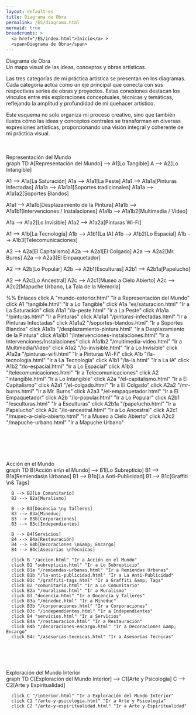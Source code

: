 ```yaml
---
layout: default-es
title: Diagrama de Obra
permalink: /ES/diagrama.html
mermaid: true
breadcrumbs: >
  <a href="/ES/index.html">Inicio</a> >
  <span>Diagrama de Obra</span>
---
```


<div class="titulo">Diagrama de Obra</div>
<div class="subtitulo">
  Un mapa visual de las ideas, conceptos y obras artísticas.
</div>
<p class="parrafo">
  Las tres categorías de mi práctica artística se presentan en los diagramas. Cada categoría actúa como un eje principal que conecta con sus respectivas series de obras y proyectos. Estas conexiones destacan los vínculos entre mis exploraciones conceptuales, técnicas y temáticas, reflejando la amplitud y profundidad de mi quehacer artístico.
</p>
<p class="parrafo">
  Este esquema no solo organiza mi proceso creativo, sino que también ilustra cómo las ideas y conceptos centrales se transforman en diversas expresiones artísticas, proporcionando una visión integral y coherente de mi práctica visual.
</p>
  <br><br>

<!-- Representación del Mundo -->
<div class="subtitulo">Representación del Mundo</div>
<div class="mermaid">
graph TD
  A[Representación del Mundo] --> A1[Lo Tangible]
  A --> A2[Lo Intangible]

  A1 --> A1a[La Saturación]
  A1a --> A1a1[La Peste]
  A1a1 --> A1a1a[Pinturas Infectadas]
  A1a1a --> A1a1a1[Soportes tradicionales]
  A1a1a --> A1a1a2[Soportes Blandos]

  A1a1 --> A1a1b[Desplazamiento de la Pintura]
  A1a1b --> A1a1b1[Intervenciones / Instalaciones]
  A1a1b --> A1a1b2[Multimedia / Video]

  A1a --> A1a2[Lo Invisible]
  A1a2 --> A1a2a[Pinturas Wi-Fi]

  A1 --> A1b[La Tecnología]
  A1b --> A1b1[La IA]
  A1b --> A1b2[Lo Espacial]
  A1b --> A1b3[Telecomunicaciones]

  A2 --> A2a[El Capitalismo]
  A2a --> A2a1[El Colgado]
  A2a --> A2a2[Mr. Burns]
  A2a --> A2a3[El Empaquetador]

  A2 --> A2b[Lo Popular]
  A2b --> A2b1[Esculturas]
  A2b1 --> A2b1a[Papelucho]

  A2 --> A2c[Lo Ancestral]
  A2c --> A2c1[Museo a Cielo Abierto]
  A2c --> A2c2[Mapuche Urbano, La Tala de la Memoria]

  %% Enlaces
  click A "mundo-exterior.html" "Ir a Representación del Mundo"
  click A1 "tangible.html" "Ir a Lo Tangible"
  click A1a "es/saturacion.html" "Ir a La Saturación"
  click A1a1 "/la-peste.html" "Ir a La Peste"
  click A1a1a "/pinturas.html" "Ir a Pinturas"
  click A1a1a1 "/pinturas-infectadas.html" "Ir a Pinturas Infectadas"
  click A1a1a2 "/soportes-blandos.html" "Ir a Soportes Blandos"
  click A1a1b "/desplazamiento-pintura.html" "Ir a Desplazamiento de la Pintura"
  click A1a1b1 "/intervenciones-instalaciones.html" "Ir a Intervenciones/Instalaciones"
  click A1a1b2 "/multimedia-video.html" "Ir a Multimedia/Video"
  click A1a2 "/lo-invisible.html" "Ir a Lo Invisible"
  click A1a2a "/pinturas-wifi.html" "Ir a Pinturas Wi-Fi"
  click A1b "/la-tecnologia.html" "Ir a La Tecnología"
  click A1b1 "/la-ia.html" "Ir a La IA"
  click A1b2 "/lo-espacial.html" "Ir a Lo Espacial"
  click A1b3 "/telecomunicaciones.html" "Ir a Telecomunicaciones"
  click A2 "intangible.html" "Ir a Lo Intangible"
  click A2a "/el-capitalismo.html" "Ir a El Capitalismo"
  click A2a1 "/el-colgado.html" "Ir a El Colgado"
  click A2a2 "/mr-burns.html" "Ir a Mr. Burns"
  click A2a3 "/el-empaquetador.html" "Ir a El Empaquetador"
  click A2b "/lo-popular.html" "Ir a Lo Popular"
  click A2b1 "/esculturas.html" "Ir a Esculturas"
  click A2b1a "/papelucho.html" "Ir a Papelucho"
  click A2c "/lo-ancestral.html" "Ir a Lo Ancestral"
  click A2c1 "/museo-a-cielo-abierto.html" "Ir a Museo a Cielo Abierto"
  click A2c2 "/mapuche-urbano.html" "Ir a Mapuche Urbano"
</div>

<br><br><br><br>
  <!-- 2) Acción en el Mundo -->
  <div class="subtitulo">Acción en el Mundo</div>
  <div class="mermaid">
    graph TD
      B[Acción en\n el Mundo] --> B1[Lo Subrepticio]
      B1 --> B1a[Remiendas\n Urbanas]
      B1 --> B1b[La Anti-Publicidad]
      B1 --> B1c[Graffiti \n&amp; Tags]

      B --> B2[Lo Comunitario]
      B2 --> B2a[Muralismo]

      B --> B3[Docencia \ny Talleres]
      B3 --> B3a[Mineduc]
      B3 --> B3b[Corporaciones]
      B3 --> B3c[Independientes]

      B --> B4[Servicios]
      B4 --> B4a[Restauración]
      B4 --> B4b[Decoraciones \n&amp; Encargo]
      B4 --> B4c[Asesorías \nTécnicas]

      click B "/accion.html" "Ir a Acción en el Mundo"
      click B1 "subrepticio.html" "Ir a Lo Subrepticio"
      click B1a "/remiendas-urbanas.html" "Ir a Remiendas Urbanas"
      click B1b "/la-anti-publicidad.html" "Ir a La Anti-Publicidad"
      click B1c "/graffiti-tags.html" "Ir a Graffiti &amp; Tags"
      click B2 "comunitario.html" "Ir a Lo Comunitario"
      click B2a "/muralismo.html" "Ir a Muralismo"
      click B3 "docencia.html" "Ir a Docencia y Talleres"
      click B3a "/mineduc.html" "Ir a Mineduc"
      click B3b "/corporaciones.html" "Ir a Corporaciones"
      click B3c "/independientes.html" "Ir a Independientes"
      click B4 "servicios.html" "Ir a Servicios"
      click B4a "/restauracion.html" "Ir a Restauración"
      click B4b "/decoraciones-encargo.html" "Ir a Decoraciones &amp; Encargo"
      click B4c "/asesorias-tecnicas.html" "Ir a Asesorías Técnicas"
  </div>
<br><br><br><br>
  <!-- 3) Exploración del Mundo Interior -->
  <div class="subtitulo">Exploración del Mundo Interior</div>
  <div class="mermaid">
    graph TD
      C[Exploración del Mundo Interior] --> C1[Arte y Psicología]
      C --> C2[Arte y Espiritualidad]

      click C "/interior.html" "Ir a Exploración del Mundo Interior"
      click C1 "/arte-y-psicologia.html" "Ir a Arte y Psicología"
      click C2 "/arte-y-espiritualidad.html" "Ir a Arte y Espiritualidad"
  </div>
<br><br>
